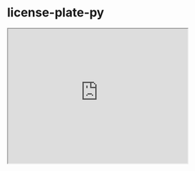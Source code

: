 # license-plate-py
<iframe width="420" height="315"
src="https://www.youtube.com/watch?v=V5hzuDWw8lI">
</iframe>
